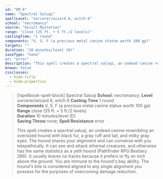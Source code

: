 ```yaml
---
id: "OM_6"
name: "Spectral Saluqi"
spellLevel: "sorcerer/wizard 6, witch 6"
school: "necromancy"
source: "Occult Mysteries"
range: "close (25 ft. + 5 ft./2 levels)"
castingTime: "1 round"
components: "V, S, F (a precious metal canine statue worth 100 gp)"
targets: ""
duration: "10 minutes/level (D)"
saveType: "none"
sr: "error"
description: "This spell creates a spectral saluqi, an undead canine resembling an oversized hound with black fur, a gray ruff and tail, and milky gray eyes. The hound shares your alignment and can converse with you telepathically. It can see and attack ethereal creatures, and otherwise has the same statistics as a yeth hound (Pathfinder RPG Bestiary 286). It usually leaves no tracks because it prefers to fly an inch above the ground. You are immune to the hound's bay ability. The hound's bite is considered aligned to any single alignment you possess for the purposes of overcoming damage reduction."
known: false
cssclasses:
  - hide-title
  - hide-properties
---
```


> [!spellbook-spell-block] Spectral Saluqi
> **School:** necromancy; **Level** sorcerer/wizard 6, witch 6
> **Casting Time** 1 round  
> **Components** V, S, F (a precious metal canine statue worth 100 gp)  
> **Range** close (25 ft. + 5 ft./2 levels)  
> **Duration** 10 minutes/level (D)  
> **Saving Throw** none; **Spell Resistance** error
> 
> This spell creates a spectral saluqi, an undead canine resembling an oversized hound with black fur, a gray ruff and tail, and milky gray eyes. The hound shares your alignment and can converse with you telepathically. It can see and attack ethereal creatures, and otherwise has the same statistics as a yeth hound (Pathfinder RPG Bestiary 286). It usually leaves no tracks because it prefers to fly an inch above the ground. You are immune to the hound's bay ability. The hound's bite is considered aligned to any single alignment you possess for the purposes of overcoming damage reduction.